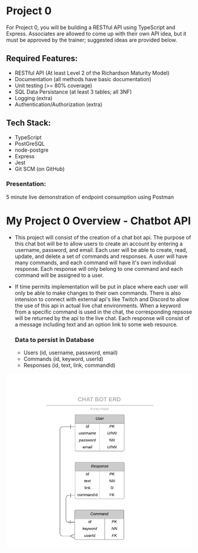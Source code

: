 # Project 0
For Project 0, you will be building a RESTful API using TypeScript and Express. Associates are allowed to come up with their own API idea, but it must be approved by the trainer; suggested ideas are provided below.

## Required Features:
  - RESTful API (At least Level 2 of the Richardson Maturity Model)
  - Documentation (all methods have basic documentation)
  - Unit testing (>= 80% coverage)
  - SQL Data Persistance (at least 3 tables; all 3NF)
  - Logging (extra)
  - Authentication/Authorization (extra)

## Tech Stack:
  - TypeScript
  - PostGreSQL
  - node-postgre
  - Express
  - Jest
  - Git SCM (on GitHub)

### Presentation:
 5 minute live demonstration of endpoint consumption using Postman

# My Project 0 Overview - Chatbot API

-	This project will consist of the creation of a chat bot api. The purpose of this chat bot will be to allow users to create
an account by entering a username, password, and email. Each user will be able to create, read, update, and delete a set of commands
and responses. A user will have many commands, and each command will have it's own individual response. Each response will only 
belong to one command and each command will be assigned to a user.
-	If time permits implementation will be put in place where each user will only be able to make changes to their own commands.
There is also intension to connect with external api's like Twitch and Discord to allow the use of this api in actual live chat 
environments. When a keyword from a specific command is used in the chat, the corresponding repsose will be returned by the api to the 
live chat. Each response will consist of a message including text and an option link to some web resource.

	### Data to persist in Database
	 - Users (id, username, password, email)
	 - Commands (id, keyword, userId)
	 - Responses (id, text, link, commandId)
	 
![ChatBotERD](https://github.com/200406-java-react-usf/korey_keipe_p0/blob/master/images/ChatBotERD.png)
